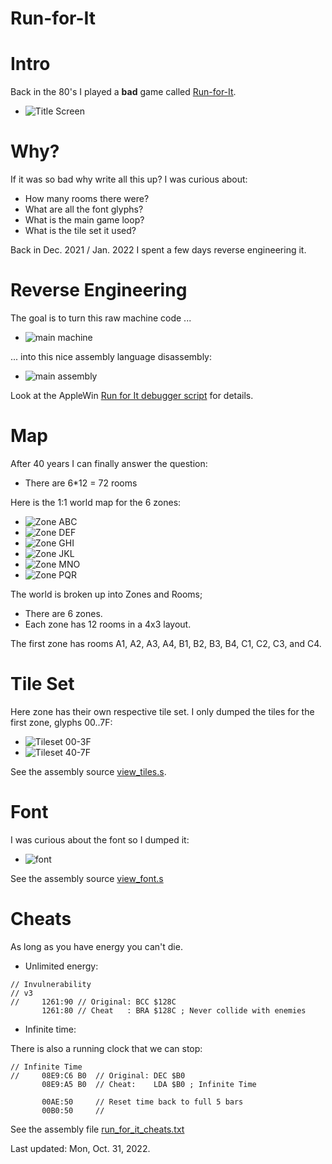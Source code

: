 # Run-for-It

# Intro

Back in the 80's I played a **bad** game called [Run-for-It](https://www.mobygames.com/game/run-for-it). 

* ![Title Screen](pics/demo_level.png)


# Why?

If it was so bad why write all this up? I was curious about:

* How many rooms there were?
* What are all the font glyphs?
* What is the main game loop?
* What is the tile set it used?

Back in Dec. 2021 / Jan. 2022 I spent a few days reverse engineering it.


# Reverse Engineering

The goal is to turn this raw machine code ...

* ![main machine](pics/main_loop_pre_disassembly.png)

... into this nice assembly language disassembly:

* ![main assembly](pics/main_loop_post_disassembly.png)

Look at the AppleWin [Run for It debugger script](run_for_it.txt) for details.


# Map

After 40 years I can finally answer the question:

* There are 6*12 = 72 rooms

Here is the 1:1 world map for the 6 zones:

* ![Zone ABC](pics/world_with_mobs/run_for_it_zone0_abc_with_mobs.png)
* ![Zone DEF](pics/world_with_mobs/run_for_it_zone1_def_with_mobs.png)
* ![Zone GHI](pics/world_with_mobs/run_for_it_zone2_ghi_with_mobs.png)
* ![Zone JKL](pics/world_with_mobs/run_for_it_zone3_jkl_with_mobs.png)
* ![Zone MNO](pics/world_with_mobs/run_for_it_zone4_mno_with_mobs.png)
* ![Zone PQR](pics/world_with_mobs/run_for_it_zone5_pqr_with_mobs.png)

The world is broken up into Zones and Rooms;

* There are 6 zones.
* Each zone has 12 rooms in a 4x3 layout.

The first zone has rooms A1, A2, A3, A4, B1, B2, B3, B4, C1, C2, C3, and C4.


# Tile Set

Here zone has their own respective tile set.  I only dumped the tiles for the first zone, glyphs 00..7F:

* ![Tileset 00-3F](pics/tiles0_00_3F.png)
* ![Tileset 40-7F](pics/tiles0_40_7F.png)

See the assembly source [view_tiles.s](view_tiles.s).


# Font

I was curious about the font so I dumped it:

* ![font](pics/run_for_it_font.png)

See the assembly source [view_font.s](view_font.s)


# Cheats

As long as you have energy you can't die.

* Unlimited energy:

```
// Invulnerability
// v3
//     1261:90 // Original: BCC $128C
       1261:80 // Cheat   : BRA $128C ; Never collide with enemies
```

* Infinite time:

There is also a running clock that we can stop:

```
// Infinite Time
//     08E9:C6 B0  // Original: DEC $B0
       08E9:A5 B0  // Cheat:    LDA $B0 ; Infinite Time

       00AE:50     // Reset time back to full 5 bars
       00B0:50     // 
```

See the assembly file [run_for_it_cheats.txt](run_for_it_cheats.txt)

Last updated: Mon, Oct. 31, 2022.
